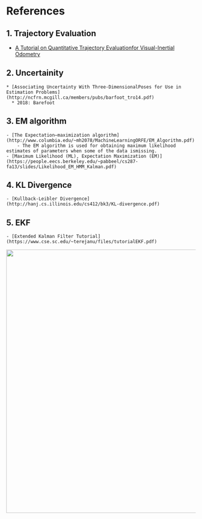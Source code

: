 # References

<!---
Started to write on Sep 2 2021
Zahra
-->

## 1. Trajectory Evaluation  
   * [A  Tutorial  on  Quantitative  Trajectory  Evaluationfor  Visual-Inertial  Odometry](https://ieeexplore.ieee.org/stamp/stamp.jsp?tp=&arnumber=8593941)
## 2. Uncertainity
    * [Associating Uncertainty With Three-DimensionalPoses for Use in Estimation Problems](http://ncfrn.mcgill.ca/members/pubs/barfoot_tro14.pdf)
      * 2018: Barefoot
## 3. EM algorithm
    - [The Expectation–maximization algorithm](http://www.columbia.edu/~mh2078/MachineLearningORFE/EM_Algorithm.pdf)
        - The EM algorithm is used for obtaining maximum likelihood estimates of parameters when some of the data ismissing.  
    - [Maximum Likelihood (ML), Expectation Maximization (EM)](https://people.eecs.berkeley.edu/~pabbeel/cs287-fa13/slides/Likelihood_EM_HMM_Kalman.pdf) 
## 4. KL Divergence
    - [Kullback-Leibler Divergence](http://hanj.cs.illinois.edu/cs412/bk3/KL-divergence.pdf)
## 5. EKF
    - [Extended Kalman Filter Tutorial](https://www.cse.sc.edu/~terejanu/files/tutorialEKF.pdf)
    


<img src="" width="700">
      <br/>
      
